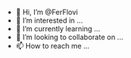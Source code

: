 - 👋 Hi, I’m @FerFlovi
- 👀 I’m interested in ...
- 🌱 I’m currently learning ...
- 💞️ I’m looking to collaborate on ...
- 📫 How to reach me ...

<!---
FerFlovi/FerFlovi is a ✨ special ✨ repository because its `README.md` (this file) appears on your GitHub profile.
You can click the Preview link to take a look at your changes.
--->
